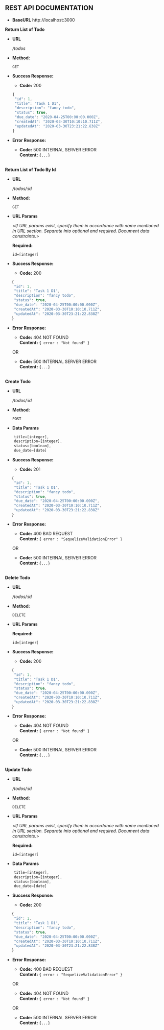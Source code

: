 **REST API DOCUMENTATION**
----
* **BaseURL**
http://localhost:3000

**Return List of Todo**

* **URL**

  _/todos_

* **Method:**

  `GET`

* **Success Response:**
  

  * **Code:** 200 <br />
   ```javascript
   {
    "id": 1,
    "title": "Task 1 D1",
    "description": "fancy todo",
    "status": true,
    "due_date": "2020-04-25T00:00:00.000Z",
    "createdAt": "2020-03-30T10:10:10.711Z",
    "updatedAt": "2020-03-30T23:21:22.838Z"
   }
    ```
 
* **Error Response:**

  * **Code:** 500 INTERNAL SERVER ERROR <br />
    **Content:** `{...}` <br /> <br />





**Return List of Todo By Id**

* **URL**

  _/todos/:id_

* **Method:**

  `GET`
  
*  **URL Params**

   <_If URL params exist, specify them in accordance with name mentioned in URL section. Separate into optional and required. Document data constraints._> 

   **Required:**
 
   `id=[integer]`

* **Success Response:**

  * **Code:** 200 <br />
```javascript
   {
    "id": 1,
    "title": "Task 1 D1",
    "description": "fancy todo",
    "status": true,
    "due_date": "2020-04-25T00:00:00.000Z",
    "createdAt": "2020-03-30T10:10:10.711Z",
    "updatedAt": "2020-03-30T23:21:22.838Z"
   }
```
 
* **Error Response:**

  * **Code:** 404 NOT FOUND <br />
    **Content:** `{ error : "Not found" }`

  OR

  * **Code:** 500 INTERNAL SERVER ERROR <br />
    **Content:** `{...}` <br /> <br />




**Create Todo**

* **URL**

  _/todos/:id_

* **Method:**

  `POST`

* **Data Params**
```javascript
    title=[integer],
    description=[integer],
    status=[boolean],
    due_date=[date]
```

* **Success Response:**

  * **Code:** 201 <br />
```javascript
   {
    "id": 1,
    "title": "Task 1 D1",
    "description": "fancy todo",
    "status": true,
    "due_date": "2020-04-25T00:00:00.000Z",
    "createdAt": "2020-03-30T10:10:10.711Z",
    "updatedAt": "2020-03-30T23:21:22.838Z"
   }
```
 
* **Error Response:**

  * **Code:** 400 BAD REQUEST <br />
    **Content:** `{ error : "SequelizeValidationError" }`

  OR

  * **Code:** 500 INTERNAL SERVER ERROR <br />
    **Content:** `{...}` <br /> <br />




**Delete Todo**

* **URL**

  _/todos/:id_

* **Method:**

  `DELETE`
  
*  **URL Params**

   **Required:**
 
   `id=[integer]`


* **Success Response:**

  * **Code:** 200 <br />
```javascript
   {
    "id": 1,
    "title": "Task 1 D1",
    "description": "fancy todo",
    "status": true,
    "due_date": "2020-04-25T00:00:00.000Z",
    "createdAt": "2020-03-30T10:10:10.711Z",
    "updatedAt": "2020-03-30T23:21:22.838Z"
   }
```
 
* **Error Response:**

  * **Code:** 404 NOT FOUND <br />
    **Content:** `{ error : "Not found" }`

  OR

  * **Code:** 500 INTERNAL SERVER ERROR <br />
    **Content:** `{...}` <br /> <br />




**Update Todo**

* **URL**

  _/todos/:id_

* **Method:**

  `DELETE`
  
*  **URL Params**

   <_If URL params exist, specify them in accordance with name mentioned in URL section. Separate into optional and required. Document data constraints._> 

   **Required:**
 
   `id=[integer]`

* **Data Params**
```javascript
    title=[integer],
    description=[integer],
    status=[boolean],
    due_date=[date]
```

* **Success Response:**

  * **Code:** 200 <br />
```javascript
   {
    "id": 1,
    "title": "Task 1 D1",
    "description": "fancy todo",
    "status": true,
    "due_date": "2020-04-25T00:00:00.000Z",
    "createdAt": "2020-03-30T10:10:10.711Z",
    "updatedAt": "2020-03-30T23:21:22.838Z"
   }
```
 
* **Error Response:**

  * **Code:** 400 BAD REQUEST <br />
    **Content:** `{ error : "SequelizeValidationError" }`

  OR

  * **Code:** 404 NOT FOUND <br />
    **Content:** `{ error : "Not found" }`

  OR

  * **Code:** 500 INTERNAL SERVER ERROR <br />
    **Content:** `{...}` <br /> <br />
